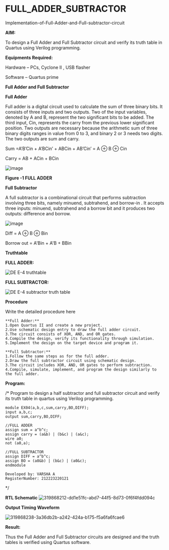 # FULL_ADDER_SUBTRACTOR

Implementation-of-Full-Adder-and-Full-subtractor-circuit

**AIM:**

To design a Full Adder and Full Subtractor circuit and verify its truth table in Quartus using Verilog programming.

**Equipments Required:**

Hardware – PCs, Cyclone II , USB flasher

Software – Quartus prime

**Full Adder and Full Subtractor**

**Full Adder**

Full adder is a digital circuit used to calculate the sum of three binary bits. It consists of three inputs and two outputs. Two of the input variables, denoted by A and B, represent the two significant bits to be added. The third input, Cin, represents the carry from the previous lower significant position. Two outputs are necessary because the arithmetic sum of three binary digits ranges in value from 0 to 3, and binary 2 or 3 needs two digits. The two outputs are sum and carry.

Sum =A’B’Cin + A’BCin’ + ABCin + AB’Cin’ = A ⊕ B ⊕ Cin 

Carry = AB + ACin + BCin

![image](https://github.com/naavaneetha/FULL_ADDER_SUBTRACTOR/assets/154305477/0f30ba51-5ffb-4198-845f-18e054f675e7)

**Figure -1 FULL ADDER**

**Full Subtractor**

A full subtractor is a combinational circuit that performs subtraction involving three bits, namely minuend, subtrahend, and borrow-in . It accepts three inputs: minuend, subtrahend and a borrow bit and it produces two outputs: difference and borrow.

![image](https://github.com/naavaneetha/FULL_ADDER_SUBTRACTOR/assets/154305477/02b24f51-ab51-4304-9ad6-7b81ffc1ead5)

Diff = A ⊕ B ⊕ Bin 

Borrow out = A'Bin + A'B + BBin

**Truthtable**

**FULL ADDER:**

![DE E-4 truthtable](https://github.com/04Varsha/FULL_ADDER_SUBTRACTOR/assets/149035374/7116d2bf-8e90-4e96-bfd5-d62af11a317a)

**FULL SUBTRACTOR:**

![DE E-4 subtractor truth table](https://github.com/04Varsha/FULL_ADDER_SUBTRACTOR/assets/149035374/33d8ba16-9169-40b0-8696-3bb8e5c3a0b7)


**Procedure**

Write the detailed procedure here

~~~
**Full Adder:**
1.Open Quartus II and create a new project.
2.Use schematic design entry to draw the full adder circuit. 
3.The circuit consists of XOR, AND, and OR gates. 
4.Compile the design, verify its functionality through simulation. 
5.Implement the design on the target device and program it.

**Full Subtractor:** 
1.Follow the same steps as for the full adder. 
2.Draw the full subtractor circuit using schematic design. 
3.The circuit includes XOR, AND, OR gates to perform subtraction. 
4.Compile, simulate, implement, and program the design similarly to the full adder.
~~~

**Program:**

/* Program to design a half subtractor and full subtractor circuit and verify its truth table in quartus using Verilog programming.

~~~
module EX04(a,b,c,sum,carry,BO,DIFF);
input a,b,c;
output sum,carry,BO,DIFF;

//FULL ADDER
assign sum = a^b^c;
assign carry = (a&b) | (b&c) | (a&c);
wire a0;
not (a0,a);

//FULL SUBTRACTOR
assign DIFF = a^b^c;
assign BO = (a0&b) | (b&c) | (a0&c);
endmodule

Developed by: VARSHA A
RegisterNumber: 212223220121
~~~

*/

**RTL Schematic**
![319868212-dd1e51fc-abd7-44f5-8d73-0f6f4fdd094c](https://github.com/04Varsha/FULL_ADDER_SUBTRACTOR/assets/149035374/e9367f12-3106-4725-a02e-344208308090)


**Output Timing Waveform**

![319868238-3a36db2b-a242-424a-b175-f5a6fa6fcae6](https://github.com/04Varsha/FULL_ADDER_SUBTRACTOR/assets/149035374/69b5d850-ba92-48c8-9eaa-3765ec2bb3a7)


**Result:**

Thus the Full Adder and Full Subtractor circuits are designed and the truth tables is verified using Quartus software.



